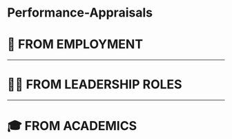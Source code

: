 # Performance-Appraisals

# :luggage: FROM EMPLOYMENT 

- - - -

# :firefighter: FROM LEADERSHIP ROLES 

- - - -

# :mortar_board: FROM ACADEMICS
